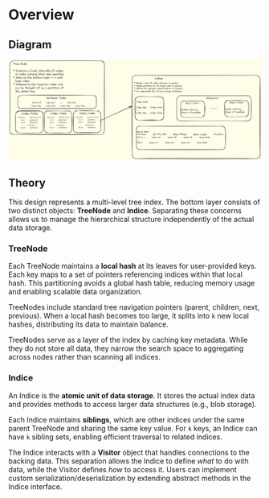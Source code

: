# Overview

## Diagram

[![Architecture](../assets/TreeAndIndice.png)](../assets/TreeAndIndice.png)

## Theory

This design represents a multi-level tree index. The bottom layer consists of two distinct objects: **TreeNode** and **Indice**. Separating these concerns allows us to manage the hierarchical structure independently of the actual data storage.

### TreeNode

Each TreeNode maintains a **local hash** at its leaves for user-provided keys. Each key maps to a set of pointers referencing indices within that local hash. This partitioning avoids a global hash table, reducing memory usage and enabling scalable data organization.

TreeNodes include standard tree navigation pointers (parent, children, next, previous). When a local hash becomes too large, it splits into `k` new local hashes, distributing its data to maintain balance.  

TreeNodes serve as a layer of the index by caching key metadata. While they do not store all data, they narrow the search space to aggregating across nodes rather than scanning all indices.

### Indice

An Indice is the **atomic unit of data storage**. It stores the actual index data and provides methods to access larger data structures (e.g., blob storage).  

Each Indice maintains **siblings**, which are other indices under the same parent TreeNode and sharing the same key value. For `k` keys, an Indice can have `k` sibling sets, enabling efficient traversal to related indices.

The Indice interacts with a **Visitor** object that handles connections to the backing data. This separation allows the Indice to define *what* to do with data, while the Visitor defines *how* to access it. Users can implement custom serialization/deserialization by extending abstract methods in the Indice interface.
